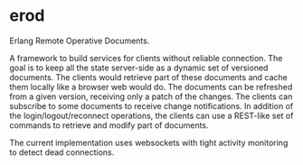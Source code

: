 erod
====

Erlang Remote Operative Documents.

A framework to build services for clients without reliable connection.
The goal is to keep all the state server-side as a dynamic set of versioned documents.
The clients would retrieve part of these documents and cache them locally like a browser web would do.
The documents can be refreshed from a given version, receiving only a patch of the changes.
The clients can subscribe to some documents to receive change notifications.
In addition of the login/logout/reconnect operations, the clients can use a REST-like set of commands to retrieve and modify part of documents.

The current implementation uses websockets with tight activity monitoring to detect dead connections.
